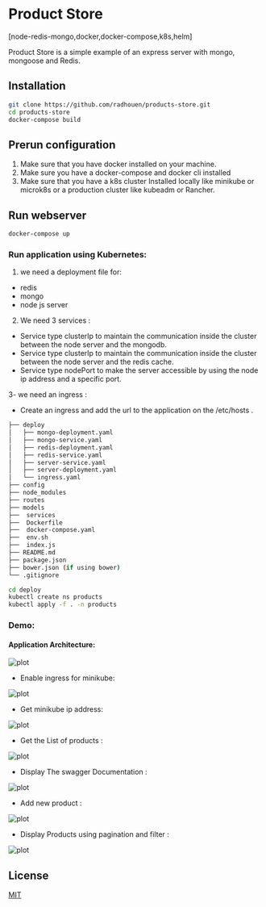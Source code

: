 # Product Store 

[node-redis-mongo,docker,docker-compose,k8s,helm]

Product Store is a simple example of an express server with mongo, mongoose and Redis.


## Installation
```bash
git clone https://github.com/radhouen/products-store.git
cd products-store
docker-compose build
```

## Prerun configuration
1. Make sure that you have docker installed on your machine.
2. Make sure you have a docker-compose and docker cli installed
3. Make sure that you have a k8s cluster Installed locally like minikube or microk8s or a production cluster like kubeadm or Rancher.

## Run webserver
```bash
docker-compose up
```


### Run application using Kubernetes:

1. we need a deployment file for:
- redis
- mongo
- node js server

2. We need 3 services :
- Service type clusterIp to maintain the communication inside the cluster between the node server and the mongodb.
- Service type clusterIp to maintain the communication inside the cluster between the node server and the redis cache.
- Service type nodePort to make the server accessible by using the node ip address and a specific port.

3- we need an ingress :
- Create an ingress and add the url to the application on the /etc/hosts .

```bash
├── deploy
│   ├── mongo-deployment.yaml
│   ├── mongo-service.yaml
│   ├── redis-deployment.yaml
│   ├── redis-service.yaml
│   ├── server-service.yaml
│   ├── server-deployment.yaml
│   └── ingress.yaml
├── config
├── node_modules
├── routes
├── models
├──  services
├──  Dockerfile
├──  docker-compose.yaml
├──  env.sh
├──  index.js
├── README.md
├── package.json
├── bower.json (if using bower)
└── .gitignore
```

```sh
cd deploy 
kubectl create ns products
kubectl apply -f . -n products 
```

### Demo:

#### Application Architecture:

![plot](./demo/products.png)


- Enable ingress for minikube:

![plot](./demo/enable-ingress-minikube.png)

- Get minikube ip address:

![plot](./demo/get-minikube-ip.png)


- Get the List of products :

![plot](./demo/get-products-list.png)

- Display The swagger Documentation :

![plot](./demo/swagger.png)


- Add new product :

![plot](./demo/create-product.png)


- Display Products using pagination and filter :

![plot](./demo/get-products-filter.png)

## License
[MIT](https://choosealicense.com/licenses/mit/)